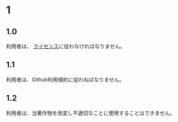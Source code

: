 # 1
## 1.0
利用者は、 [ライセンス](https://github.com/kouhei-math-project/kouhei-math-project.github.io/blob/main/LICENSE.md)に従わなければなりません。
## 1.1
利用者は、Github利用規約に従わねばなりません。
## 1.2
利用者は、当著作物を改変し不適切なことに使用することはできません。
